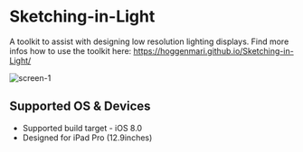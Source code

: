 # Sketching-in-Light
A toolkit to assist with designing low resolution lighting displays. Find more infos how to use the toolkit here: https://hoggenmari.github.io/Sketching-in-Light/

![screen-1]()

## Supported OS & Devices

* Supported build target - iOS 8.0
* Designed for iPad Pro (12.9inches)



